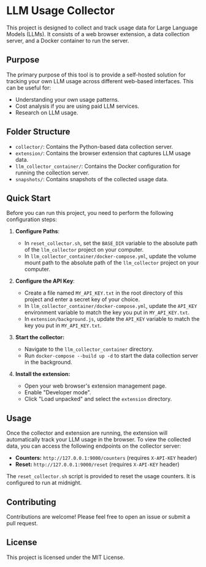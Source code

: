 # LLM Usage Collector

This project is designed to collect and track usage data for Large Language Models (LLMs). It consists of a web browser extension, a data collection server, and a Docker container to run the server.

## Purpose

The primary purpose of this tool is to provide a self-hosted solution for tracking your own LLM usage across different web-based interfaces. This can be useful for:

*   Understanding your own usage patterns.
*   Cost analysis if you are using paid LLM services.
*   Research on LLM usage.

## Folder Structure

*   `collector/`: Contains the Python-based data collection server.
*   `extension/`: Contains the browser extension that captures LLM usage data.
*   `llm_collector_container/`: Contains the Docker configuration for running the collection server.
*   `snapshots/`: Contains snapshots of the collected usage data.

## Quick Start

Before you can run this project, you need to perform the following configuration steps:

1.  **Configure Paths**:
    *   In `reset_collector.sh`, set the `BASE_DIR` variable to the absolute path of the `llm_collector` project on your computer.
    *   In `llm_collector_container/docker-compose.yml`, update the volume mount path to the absolute path of the `llm_collector` project on your computer.

2.  **Configure the API Key**:
    *   Create a file named `MY_API_KEY.txt` in the root directory of this project and enter a secret key of your choice.
    *   In `llm_collector_container/docker-compose.yml`, update the `API_KEY` environment variable to match the key you put in `MY_API_KEY.txt`.
    *   In `extension/background.js`, update the `API_KEY` variable to match the key you put in `MY_API_KEY.txt`.

3.  **Start the collector:**
    *   Navigate to the `llm_collector_container` directory.
    *   Run `docker-compose --build up -d` to start the data collection server in the background.

4.  **Install the extension:**
    *   Open your web browser's extension management page.
    *   Enable "Developer mode".
    *   Click "Load unpacked" and select the `extension` directory.

## Usage

Once the collector and extension are running, the extension will automatically track your LLM usage in the browser. To view the collected data, you can access the following endpoints on the collector server:

*   **Counters:** `http://127.0.0.1:9000/counters` (requires `X-API-KEY` header)
*   **Reset:** `http://127.0.0.1:9000/reset` (requires `X-API-KEY` header)

The `reset_collector.sh` script is provided to reset the usage counters. It is configured to run at midnight.

## Contributing

Contributions are welcome! Please feel free to open an issue or submit a pull request.

## License

This project is licensed under the MIT License.
